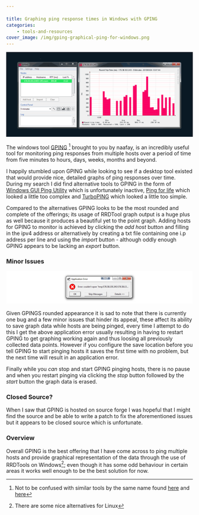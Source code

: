 ```yaml
---

title: Graphing ping response times in Windows with GPING
categories:
    - tools-and-resources
cover_image: /img/gping-graphical-ping-for-windows.png
---
```


![Graphing ping response times with gping](/img/gping-graphical-ping-for-windows.png "Graphing ping response times with gping")

The windows tool [GPING](http://sourceforge.net/projects/gping/) [^1] brought to you by naafay, is an incredibly useful tool for monitoring ping responses from multiple hosts over a period of time from five minutes to hours, days, weeks, months and beyond.

I happily stumbled upon GPING while looking to see if a desktop tool existed that would provide nice, detailed graphs of ping responses over time. During my search I did find alternative tools to GPING in the form of [Windows GUI Ping Utility](http://sourceforge.net/projects/pingutil/) which is unfortunately inactive, [Ping for life](http://sourceforge.net/projects/pingforlife/) which looked a little too complex and [TurboPING](http://sourceforge.net/projects/turboping/) which  looked a little too simple.

Compared to the alternatives GPING looks to be the most rounded and complete of the offerings; its usage of RRDTool graph output is a huge plus as well because it produces a beautiful yet to the point graph. Adding hosts for GPING to monitor is achieved by clicking the *add host* button and filling in the ipv4 address or alternatively by creating a txt file containing one i.p address per line and using the *import* button - although oddly enough GPING appears to be lacking an *export* button.

### Minor Issues

![gping application error](/img/gping-application-error.png "gping application error")

Given GPINGS rounded appearance it is sad to note that there is currently one bug and a few minor issues that hinder its appeal, these affect its ability to save graph data while hosts are being pinged, every time I attempt to do this I get the above application error usually resulting in having to restart GPING to get graphing working again and thus loosing all previously collected data points. However if you configure the save location before you tell GPING to start pinging hosts it saves the first time with no problem, but the next time will result in an application error.

Finally while you *can* stop and start GPING pinging hosts, there is no pause and when you restart pinging via clicking the *stop* button followed by the *start* button the graph data is erased.

### Closed Source?

When I saw that GPING is hosted on source forge I was hopeful that I might find the source and be able to write a patch to fix the aforementioned issues but it appears to be closed source which is unfortunate.

### Overview

Overall GPING is the best offering that I have come across to ping multiple hosts and provide graphical representation of the data through the use of RRDTools on Windows[^2]; even though it has some odd behaviour in certain areas it works well enough to be the best solution for now.

[^1]: Not to be confused with similar tools by the same name found [here](http://www.gping.com/) and [here](https://github.com/mastahyeti/gping)
[^2]: There are some nice alternatives for Linux
